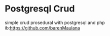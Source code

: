 # Postgresql Crud
simple crud prosedural with postgresql and php
ib:https://github.com/barenMaulana
